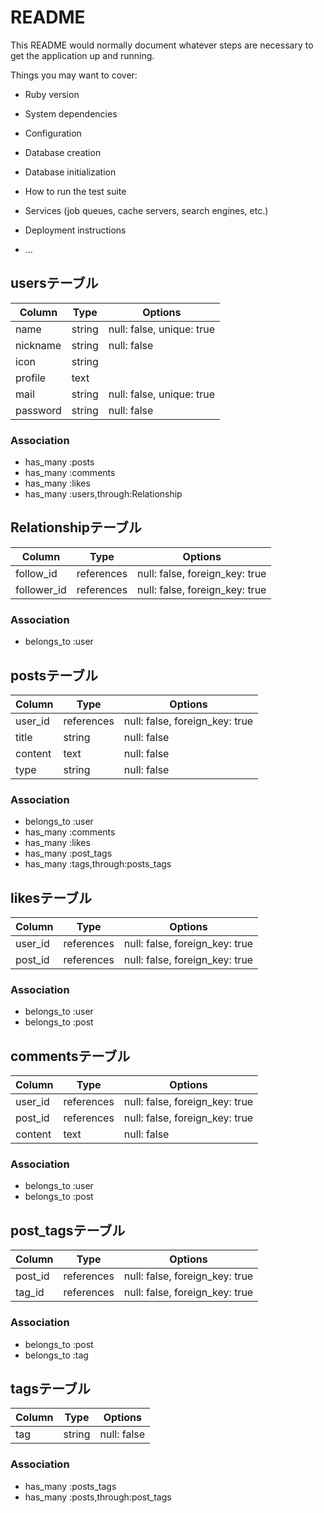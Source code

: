 # README

This README would normally document whatever steps are necessary to get the
application up and running.

Things you may want to cover:

* Ruby version

* System dependencies

* Configuration

* Database creation

* Database initialization

* How to run the test suite

* Services (job queues, cache servers, search engines, etc.)

* Deployment instructions

* ...

## usersテーブル
|Column|Type|Options|
|------|----|-------|
|name|string|null: false,  unique: true|
|nickname|string|null: false|
|icon|string||
|profile|text||
|mail|string|null: false, unique: true|
|password|string|null: false|

### Association
- has_many :posts
- has_many :comments
- has_many :likes
- has_many :users,through:Relationship

## Relationshipテーブル
|Column|Type|Options|
|------|----|-------|
|follow_id|references|null: false, foreign_key: true|
|follower_id|references|null: false, foreign_key: true|

### Association
- belongs_to :user

## postsテーブル
|Column|Type|Options|
|------|----|-------|
|user_id|references|null: false, foreign_key: true|
|title|string|null: false|
|content|text|null: false|
|type|string|null: false|

### Association
- belongs_to :user
- has_many :comments
- has_many :likes
- has_many :post_tags
- has_many :tags,through:posts_tags

## likesテーブル
|Column|Type|Options|
|------|----|-------|
|user_id|references|null: false, foreign_key: true|
|post_id|references|null: false, foreign_key: true|

### Association
- belongs_to :user
- belongs_to :post

## commentsテーブル
|Column|Type|Options|
|------|----|-------|
|user_id|references|null: false, foreign_key: true|
|post_id|references|null: false, foreign_key: true|
|content|text|null: false|

### Association
- belongs_to :user
- belongs_to :post

## post_tagsテーブル
|Column|Type|Options|
|------|----|-------|
|post_id|references|null: false, foreign_key: true|
|tag_id|references|null: false, foreign_key: true|

### Association
- belongs_to :post
- belongs_to :tag

## tagsテーブル
|Column|Type|Options|
|------|----|-------|
|tag|string|null: false|

### Association
- has_many :posts_tags
- has_many :posts,through:post_tags